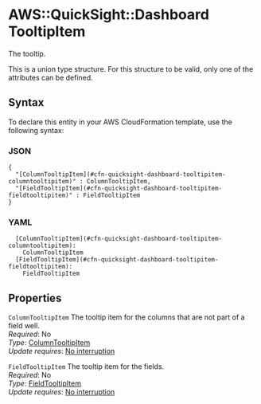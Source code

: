 # AWS::QuickSight::Dashboard TooltipItem<a name="aws-properties-quicksight-dashboard-tooltipitem"></a>

The tooltip\.

This is a union type structure\. For this structure to be valid, only one of the attributes can be defined\.

## Syntax<a name="aws-properties-quicksight-dashboard-tooltipitem-syntax"></a>

To declare this entity in your AWS CloudFormation template, use the following syntax:

### JSON<a name="aws-properties-quicksight-dashboard-tooltipitem-syntax.json"></a>

```
{
  "[ColumnTooltipItem](#cfn-quicksight-dashboard-tooltipitem-columntooltipitem)" : ColumnTooltipItem,
  "[FieldTooltipItem](#cfn-quicksight-dashboard-tooltipitem-fieldtooltipitem)" : FieldTooltipItem
}
```

### YAML<a name="aws-properties-quicksight-dashboard-tooltipitem-syntax.yaml"></a>

```
  [ColumnTooltipItem](#cfn-quicksight-dashboard-tooltipitem-columntooltipitem): 
    ColumnTooltipItem
  [FieldTooltipItem](#cfn-quicksight-dashboard-tooltipitem-fieldtooltipitem): 
    FieldTooltipItem
```

## Properties<a name="aws-properties-quicksight-dashboard-tooltipitem-properties"></a>

`ColumnTooltipItem`  <a name="cfn-quicksight-dashboard-tooltipitem-columntooltipitem"></a>
The tooltip item for the columns that are not part of a field well\.  
*Required*: No  
*Type*: [ColumnTooltipItem](aws-properties-quicksight-dashboard-columntooltipitem.md)  
*Update requires*: [No interruption](https://docs.aws.amazon.com/AWSCloudFormation/latest/UserGuide/using-cfn-updating-stacks-update-behaviors.html#update-no-interrupt)

`FieldTooltipItem`  <a name="cfn-quicksight-dashboard-tooltipitem-fieldtooltipitem"></a>
The tooltip item for the fields\.  
*Required*: No  
*Type*: [FieldTooltipItem](aws-properties-quicksight-dashboard-fieldtooltipitem.md)  
*Update requires*: [No interruption](https://docs.aws.amazon.com/AWSCloudFormation/latest/UserGuide/using-cfn-updating-stacks-update-behaviors.html#update-no-interrupt)